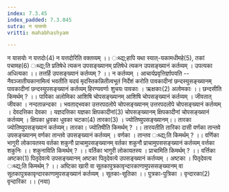```yaml
---
index: 7.3.45
index_padded: 7.3.045
sutra: न यासयोः
vritti: mahabhashyam

---
```

 न यासयोः न यत्तदोः(4) न यत्तदोरिति वक्तव्यम् ।। ःथ्द्य;हापि यथा स्यात्-यकामधीमहे(5), तकां पचामह(6) ःथ्द्य;ति प्रतिषेधे त्यकन उपसङ्ख्यानम् प्रतिषेधे त्यकन उपसङ्ख्यानं कर्तव्यम् । उपत्यका अधित्यका ।। तत्तर्हि उपसङ्ख्यानं कर्तव्यम् ? ।। न कर्तव्यम् । आचार्यप्रवृत्तिर्ज्ञापयति -- नैवञ्जातीयकानामित्वं भवतीति यदयं मृदस्तिकन्नितीत्वभूतं निर्देशं करोति पावकादीनां छन्दस्युसङ्ख्यानम् पावकादीनां छन्दस्युपसङ्ख्यानं कर्तव्यम् हिरण्यवर्णाः शुचयः पावकाः । ऋक्षकाः(2) अलोमकाः ।। छन्दसीति किमर्थम् ? ।। पाविका अलोमिका आशिषि चोपसङ्ख्यानम् आशिषि चोपसङ्ख्यानं कर्तव्यम् । जीवतात् जीवका । नन्दतान्नन्दका । भवताद्भवका उत्तरपदलोपे चोपसङ्ख्यानम् उत्तरपदलोपे चोपसङ्ख्यानं कर्तव्यम् । देवदत्तिका देवका । यज्ञदत्तिका यज्ञका क्षिपकादीनां(3) चोपसङ्ख्यानम् क्षिपकादीनां चोपसङ्ख्यानं कर्तव्यम् । क्षिपका ध्रुवका धुवका चटका(4) तारका(3) । ज्योतिष्युपसङ्ख्यानम्।। तारका ज्योतिष्युपसङ्ख्यानं कर्तव्यम्। तारका। ज्योतिषीति किमर्थम् ? ।। तारयतीति तारिका दासी वर्णका तान्तवे उपसङ्ख्यानम् वर्णका तान्तवे उपसङ्ख्यानं कर्तव्यम् । वर्णका । तान्तव ःथ्द्य;ति किमर्थम् ? ।। वर्णिका भागुरी लोकायतस्य वर्तका शकुनौ प्राचामुपसङ्ख्यानम् वर्तका शकुनौ प्राचामुपससङ्ख्यानं कर्तव्यम् वर्त्तका शकुनिः ।। शकुनाविति किमर्थम् ? ।। वर्तिका भागुरी लोकायतस्य । प्राचामिति किमर्थम् ? ।। वर्त्तिका अष्टका(1) पितृदेवत्ये उपसङ्ख्यानम् अष्टका पितृदेवत्ये उपसङ्ख्यानं कर्तव्यम् । अष्टका । पितृदेवत्य ःथ्द्य;ति किमर्थम् ? ।। अष्टिका खारी वा सूतकापुत्रकावृन्दारकाणामुपससङ्ख्यानम् वा सूतकापुत्रकावृन्दारकाणामुपसङ्ख्यानं कर्तव्यम् । सूतका-सूतिका ।। पुत्रका-पुत्रिका । वृन्दारका(2) वृन्दारिका ।। (नया) 